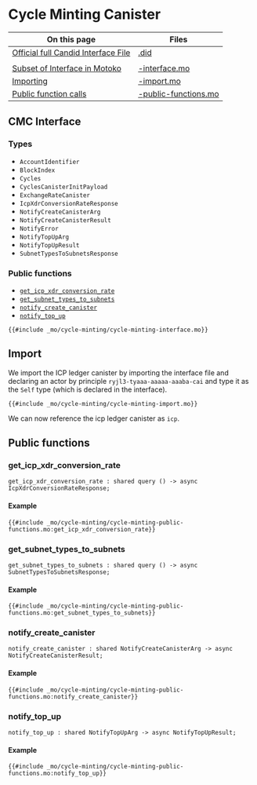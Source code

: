 # Cycle Minting Canister

| On this page                                       | Files                    |
| -------------------------------------------------- | ------------------------ |
| [Official full Candid Interface File]()            | [.did]()                 |
|                                                    |                          |
| [Subset of Interface in Motoko](#motoko-interface) | [-interface.mo]()        |
| [Importing](#import)                               | [-import.mo]()           |
| [Public function calls](#public-functions)         | [-public-functions.mo]() |

## CMC Interface

<!-- This is a subset of the interface as a [Motoko module](/common-programming-concepts/modules.html). It only includes _icrc1_ related types and functions. It is available as [icp-ledger-interface.mo](_mo/icp-ledger/icp-ledger-interface.mo) -->

### Types

- `AccountIdentifier`
- `BlockIndex`
- `Cycles`
- `CyclesCanisterInitPayload`
- `ExchangeRateCanister`
- `IcpXdrConversionRateResponse`
- `NotifyCreateCanisterArg`
- `NotifyCreateCanisterResult`
- `NotifyError`
- `NotifyTopUpArg`
- `NotifyTopUpResult`
- `SubnetTypesToSubnetsResponse`

### Public functions

- [`get_icp_xdr_conversion_rate`](#get_icp_xdr_conversion_rate)
- [`get_subnet_types_to_subnets`](#get_subnet_types_to_subnets)
- [`notify_create_canister`](#notify_create_canister)
- [`notify_top_up`](#notify_top_up)

```motoko
{{#include _mo/cycle-minting/cycle-minting-interface.mo}}
```

## Import

We import the ICP ledger canister by importing the interface file and declaring an actor by principle `ryjl3-tyaaa-aaaaa-aaaba-cai` and type it as the `Self` type (which is declared in the interface).

```motoko
{{#include _mo/cycle-minting/cycle-minting-import.mo}}
```

We can now reference the icp ledger canister as `icp`.

## Public functions

### get_icp_xdr_conversion_rate

```motoko
get_icp_xdr_conversion_rate : shared query () -> async IcpXdrConversionRateResponse;
```

#### Example

```motoko
{{#include _mo/cycle-minting/cycle-minting-public-functions.mo:get_icp_xdr_conversion_rate}}
```

### get_subnet_types_to_subnets

```motoko
get_subnet_types_to_subnets : shared query () -> async SubnetTypesToSubnetsResponse;
```

#### Example

```motoko
{{#include _mo/cycle-minting/cycle-minting-public-functions.mo:get_subnet_types_to_subnets}}
```

### notify_create_canister

```motoko
notify_create_canister : shared NotifyCreateCanisterArg -> async NotifyCreateCanisterResult;
```

#### Example

```motoko
{{#include _mo/cycle-minting/cycle-minting-public-functions.mo:notify_create_canister}}
```

### notify_top_up

```motoko
notify_top_up : shared NotifyTopUpArg -> async NotifyTopUpResult;
```

#### Example

```motoko
{{#include _mo/cycle-minting/cycle-minting-public-functions.mo:notify_top_up}}
```
